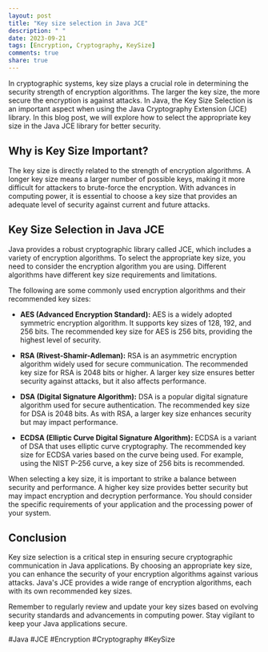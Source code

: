 ```yaml
---
layout: post
title: "Key size selection in Java JCE"
description: " "
date: 2023-09-21
tags: [Encryption, Cryptography, KeySize]
comments: true
share: true
---
```


In cryptographic systems, key size plays a crucial role in determining the security strength of encryption algorithms. The larger the key size, the more secure the encryption is against attacks. In Java, the Key Size Selection is an important aspect when using the Java Cryptography Extension (JCE) library. In this blog post, we will explore how to select the appropriate key size in the Java JCE library for better security.

## Why is Key Size Important?

The key size is directly related to the strength of encryption algorithms. A longer key size means a larger number of possible keys, making it more difficult for attackers to brute-force the encryption. With advances in computing power, it is essential to choose a key size that provides an adequate level of security against current and future attacks.

## Key Size Selection in Java JCE

Java provides a robust cryptographic library called JCE, which includes a variety of encryption algorithms. To select the appropriate key size, you need to consider the encryption algorithm you are using. Different algorithms have different key size requirements and limitations.

The following are some commonly used encryption algorithms and their recommended key sizes:

- **AES (Advanced Encryption Standard):** AES is a widely adopted symmetric encryption algorithm. It supports key sizes of 128, 192, and 256 bits. The recommended key size for AES is 256 bits, providing the highest level of security.

- **RSA (Rivest-Shamir-Adleman):** RSA is an asymmetric encryption algorithm widely used for secure communication. The recommended key size for RSA is 2048 bits or higher. A larger key size ensures better security against attacks, but it also affects performance.

- **DSA (Digital Signature Algorithm):** DSA is a popular digital signature algorithm used for secure authentication. The recommended key size for DSA is 2048 bits. As with RSA, a larger key size enhances security but may impact performance.

- **ECDSA (Elliptic Curve Digital Signature Algorithm):** ECDSA is a variant of DSA that uses elliptic curve cryptography. The recommended key size for ECDSA varies based on the curve being used. For example, using the NIST P-256 curve, a key size of 256 bits is recommended.

When selecting a key size, it is important to strike a balance between security and performance. A higher key size provides better security but may impact encryption and decryption performance. You should consider the specific requirements of your application and the processing power of your system.

## Conclusion

Key size selection is a critical step in ensuring secure cryptographic communication in Java applications. By choosing an appropriate key size, you can enhance the security of your encryption algorithms against various attacks. Java's JCE provides a wide range of encryption algorithms, each with its own recommended key sizes.

Remember to regularly review and update your key sizes based on evolving security standards and advancements in computing power. Stay vigilant to keep your Java applications secure.

#Java #JCE #Encryption #Cryptography #KeySize